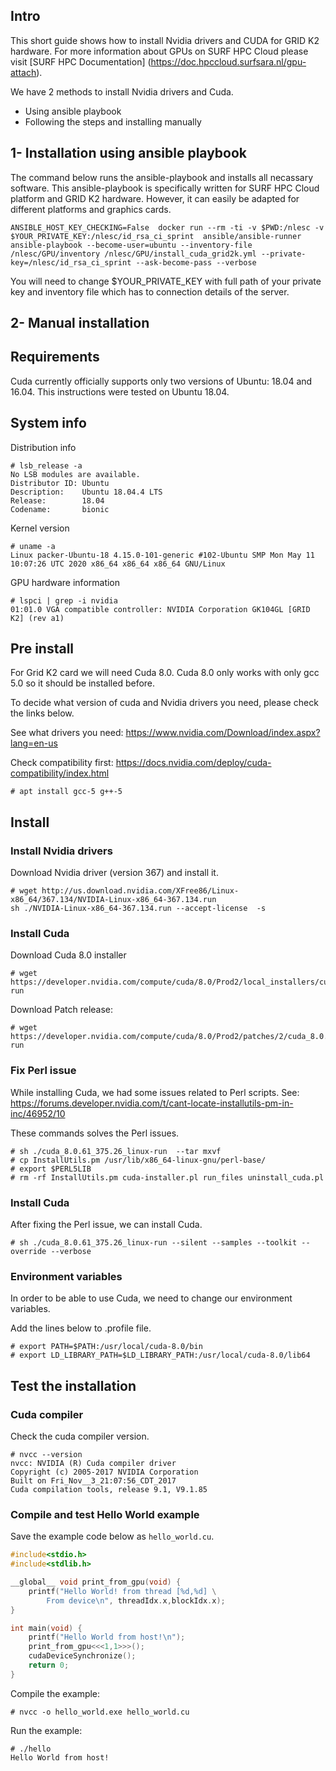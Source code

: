 ## Intro

This short guide shows how to install Nvidia drivers and CUDA for GRID K2 hardware. For more information about GPUs on SURF HPC Cloud please visit [SURF HPC Documentation]
(https://doc.hpccloud.surfsara.nl/gpu-attach).

We have 2 methods to install Nvidia drivers and Cuda.
- Using ansible playbook
- Following the steps and installing manually

## 1- Installation using ansible playbook

The command below runs the ansible-playbook and installs all necassary software. This ansible-playbook is specifically written for SURF HPC Cloud platform and GRID K2 hardware. However, it can easily be adapted for different platforms and graphics cards.

```
ANSIBLE_HOST_KEY_CHECKING=False  docker run --rm -ti -v $PWD:/nlesc -v $YOUR_PRIVATE_KEY:/nlesc/id_rsa_ci_sprint  ansible/ansible-runner  ansible-playbook --become-user=ubuntu --inventory-file /nlesc/GPU/inventory /nlesc/GPU/install_cuda_grid2k.yml --private-key=/nlesc/id_rsa_ci_sprint --ask-become-pass --verbose
```

You will need to change $YOUR_PRIVATE_KEY with full path of your private key and inventory file which has to connection details of the server.

## 2- Manual installation

## Requirements

Cuda currently officially supports only two versions of Ubuntu: 18.04 and 16.04. This instructions were tested on Ubuntu 18.04.

## System info

Distribution info
```
# lsb_release -a
No LSB modules are available.
Distributor ID: Ubuntu
Description:    Ubuntu 18.04.4 LTS
Release:        18.04
Codename:       bionic
```

Kernel version

```
# uname -a
Linux packer-Ubuntu-18 4.15.0-101-generic #102-Ubuntu SMP Mon May 11 10:07:26 UTC 2020 x86_64 x86_64 x86_64 GNU/Linux
```

GPU hardware information
```
# lspci | grep -i nvidia
01:01.0 VGA compatible controller: NVIDIA Corporation GK104GL [GRID K2] (rev a1)
```

## Pre install

For Grid K2 card we will need Cuda 8.0. Cuda 8.0 only works with only gcc 5.0 so it should be installed before.

To decide what version of cuda and Nvidia drivers you need, please check the links below.

See what drivers you need:
https://www.nvidia.com/Download/index.aspx?lang=en-us

Check compatibility first:
https://docs.nvidia.com/deploy/cuda-compatibility/index.html

```
# apt install gcc-5 g++-5
```

## Install

### Install Nvidia drivers

Download Nvidia driver (version 367) and install it.

```
# wget http://us.download.nvidia.com/XFree86/Linux-x86_64/367.134/NVIDIA-Linux-x86_64-367.134.run
sh ./NVIDIA-Linux-x86_64-367.134.run --accept-license  -s
```

### Install Cuda

Download Cuda 8.0 installer
```
# wget https://developer.nvidia.com/compute/cuda/8.0/Prod2/local_installers/cuda_8.0.61_375.26_linux-run
```

Download Patch release:

```
# wget https://developer.nvidia.com/compute/cuda/8.0/Prod2/patches/2/cuda_8.0.61.2_linux-run
```

### Fix Perl issue

While installing Cuda, we had some issues related to Perl scripts.
See: https://forums.developer.nvidia.com/t/cant-locate-installutils-pm-in-inc/46952/10


These commands solves the Perl issues.

```
# sh ./cuda_8.0.61_375.26_linux-run  --tar mxvf
# cp InstallUtils.pm /usr/lib/x86_64-linux-gnu/perl-base/
# export $PERL5LIB
# rm -rf InstallUtils.pm cuda-installer.pl run_files uninstall_cuda.pl
```

### Install Cuda

After fixing the Perl issue, we can install Cuda.

```
# sh ./cuda_8.0.61_375.26_linux-run --silent --samples --toolkit --override --verbose
```

### Environment variables

In order to be able to use Cuda, we need to change our environment variables.

Add the lines below to .profile file.

```
# export PATH=$PATH:/usr/local/cuda-8.0/bin
# export LD_LIBRARY_PATH=$LD_LIBRARY_PATH:/usr/local/cuda-8.0/lib64
```

## Test the installation

### Cuda compiler

Check the cuda compiler version.

```
# nvcc --version
nvcc: NVIDIA (R) Cuda compiler driver
Copyright (c) 2005-2017 NVIDIA Corporation
Built on Fri_Nov__3_21:07:56_CDT_2017
Cuda compilation tools, release 9.1, V9.1.85
```

### Compile and test Hello World example

Save the example code below as `hello_world.cu`.

```cpp
#include<stdio.h>
#include<stdlib.h>

__global__ void print_from_gpu(void) {
    printf("Hello World! from thread [%d,%d] \
        From device\n", threadIdx.x,blockIdx.x);
}

int main(void) {
    printf("Hello World from host!\n");
    print_from_gpu<<<1,1>>>();
    cudaDeviceSynchronize();
    return 0;
}
```

Compile the example:
```
# nvcc -o hello_world.exe hello_world.cu
```

Run the example:
```
# ./hello
Hello World from host!
```

